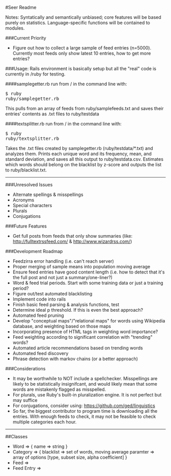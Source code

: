 #Seer Readme

Notes: Syntatically and semantically unbiased; core features will be based purely on statistics. Language-specific functions will be contained to modules. 
  

###Current Priority
- Figure out how to collect a large sample of feed entries (n=5000). Currently most feeds only show latest 10 entries, how to get more entries?

  

###Usage:
Rails environment is basically setup but all the "real" code is currently in /ruby for testing.

####samplegetter.rb
run from / in the command line with:
    <pre>$ ruby ruby/samplegetter.rb</pre>

This pulls from an array of feeds from ruby/samplefeeds.txt and saves their entries' contents as .txt files to ruby/testdata

####textsplitter.rb
run from / in the command line with:
    <pre>$ ruby ruby/textsplitter.rb</pre>

Takes the .txt files created by samplegetter.rb (ruby/testdata/\*.txt) and analyzes them. Prints each unique word and its frequency, mean, and standard deviation, and saves all this output to ruby/testdata.csv. Estimates which words should belong on the blacklist by z-score and outputs the list to ruby/blacklist.txt.

---

###Unresolved Issues
- Alternate spellings & misspellings
- Acronyms
- Special characters
- Plurals
- Conjugations  
  

###Future Features
- Get full posts from feeds that only show summaries (like: http://fulltextrssfeed.com/ & http://www.wizardrss.com/)
  


###Development Roadmap
- Feedzirra error handling (i.e. can't reach server)
- Proper merging of sample means into population moving average
- Ensure feed entries have good content length (i.e. how to detect that it's the full post and not just a summary/one-liner?)
- Word & feed trial periods. Start with some training data or just a training period?
- Figure out/test automated blacklisting
- Implement code into rails
- Finish basic feed parsing & analysis functions, test
- Determine ideal p threshold. If this is even the best approach?
- Automated feed pruning
- Develop "conceptual maps"/"relational maps" for words using Wikipedia database, and weighting based on those maps
- Incorporating presence of HTML tags in weighting word importance?
- Feed weighting according to significant correlation with "trending" words?
- Automated article recommendations based on trending words
- Automated feed discovery
- Phrase detection with markov chains (or a better approach)
  


###Considerations
- It may be worthwhile to NOT include a spellchecker. Misspellings are likely to be statistically insignifcant, and would likely mean that some words are mistakenly flagged as misspelled.
- For plurals, use Ruby's built-in pluralization engine. It is not perfect but may suffice
- For conjugations, consider using: https://github.com/ged/linguistics
- So far, the biggest contributor to program time is downloading all the entries. With enough feeds to check, it may not be feasible to check multiple categories each hour.

---

##Classes
- Word => { name => string }
- Category => { 
	blacklist => set of words, 
	moving average paramter => array of options [type, subset size, alpha coefficient]
	}
- Feed =>
- Feed Entry =>
